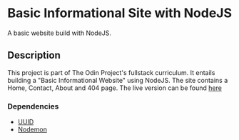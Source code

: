 # Basic Informational Site with NodeJS

A basic website build with NodeJS.

## Description

This project is part of The Odin Project's fullstack curriculum. It entails building a "Basic Informational Website" using NodeJS. The site contains a Home, Contact, About and 404 page. The live version can be found [here](https://earth-hominid.github.io/basic-site-NodeJS/)

### Dependencies

<!-- prettier-ignore -->
* [UUID](https://www.npmjs.com/package/uuid)
* [Nodemon](https://www.npmjs.com/package/nodemon)
